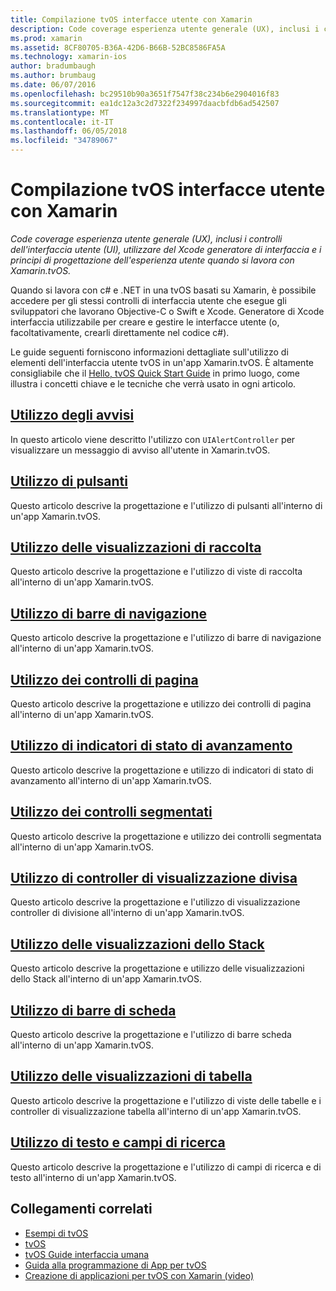 ```yaml
---
title: Compilazione tvOS interfacce utente con Xamarin
description: Code coverage esperienza utente generale (UX), inclusi i controlli dell'interfaccia utente (UI), utilizzare del Xcode generatore di interfaccia e i principi di progettazione dell'esperienza utente quando si lavora con Xamarin.tvOS.
ms.prod: xamarin
ms.assetid: 8CF80705-B36A-42D6-B66B-52BC8586FA5A
ms.technology: xamarin-ios
author: bradumbaugh
ms.author: brumbaug
ms.date: 06/07/2016
ms.openlocfilehash: bc29510b90a3651f7547f38c234b6e2904016f83
ms.sourcegitcommit: ea1dc12a3c2d7322f234997daacbfdb6ad542507
ms.translationtype: MT
ms.contentlocale: it-IT
ms.lasthandoff: 06/05/2018
ms.locfileid: "34789067"
---
```

# <a name="building-tvos-user-interfaces-with-xamarin"></a>Compilazione tvOS interfacce utente con Xamarin

_Code coverage esperienza utente generale (UX), inclusi i controlli dell'interfaccia utente (UI), utilizzare del Xcode generatore di interfaccia e i principi di progettazione dell'esperienza utente quando si lavora con Xamarin.tvOS._

Quando si lavora con c# e .NET in una tvOS basati su Xamarin, è possibile accedere per gli stessi controlli di interfaccia utente che esegue gli sviluppatori che lavorano Objective-C o Swift e Xcode. Generatore di Xcode interfaccia utilizzabile per creare e gestire le interfacce utente (o, facoltativamente, crearli direttamente nel codice c#).

Le guide seguenti forniscono informazioni dettagliate sull'utilizzo di elementi dell'interfaccia utente tvOS in un'app Xamarin.tvOS. È altamente consigliabile che il [Hello, tvOS Quick Start Guide](~/ios/tvos/get-started/hello-tvos.md) in primo luogo, come illustra i concetti chiave e le tecniche che verrà usato in ogni articolo.

## <a name="working-with-alertsiostvosuser-interfacealertsmd"></a>[Utilizzo degli avvisi](~/ios/tvos/user-interface/alerts.md)

In questo articolo viene descritto l'utilizzo con `UIAlertController` per visualizzare un messaggio di avviso all'utente in Xamarin.tvOS.

## <a name="working-with-buttonsiostvosuser-interfacebuttonsmd"></a>[Utilizzo di pulsanti](~/ios/tvos/user-interface/buttons.md)

Questo articolo descrive la progettazione e l'utilizzo di pulsanti all'interno di un'app Xamarin.tvOS.

## <a name="working-with-collection-viewsiostvosuser-interfacecollection-viewsmd"></a>[Utilizzo delle visualizzazioni di raccolta](~/ios/tvos/user-interface/collection-views.md)

Questo articolo descrive la progettazione e l'utilizzo di viste di raccolta all'interno di un'app Xamarin.tvOS.

## <a name="working-with-navigation-barsiostvosuser-interfacenavigation-barsmd"></a>[Utilizzo di barre di navigazione](~/ios/tvos/user-interface/navigation-bars.md)

Questo articolo descrive la progettazione e l'utilizzo di barre di navigazione all'interno di un'app Xamarin.tvOS.

## <a name="working-with-page-controlsiostvosuser-interfacepage-controlsmd"></a>[Utilizzo dei controlli di pagina](~/ios/tvos/user-interface/page-controls.md)

Questo articolo descrive la progettazione e utilizzo dei controlli di pagina all'interno di un'app Xamarin.tvOS.

## <a name="working-with-progress-indicatorsiostvosuser-interfaceprogress-indicatorsmd"></a>[Utilizzo di indicatori di stato di avanzamento](~/ios/tvos/user-interface/progress-indicators.md)

Questo articolo descrive la progettazione e utilizzo di indicatori di stato di avanzamento all'interno di un'app Xamarin.tvOS.

## <a name="working-with-segmented-controlsiostvosuser-interfacesegmented-controlsmd"></a>[Utilizzo dei controlli segmentati](~/ios/tvos/user-interface/segmented-controls.md)

Questo articolo descrive la progettazione e utilizzo dei controlli segmentata all'interno di un'app Xamarin.tvOS.

## <a name="working-with-split-view-controllersiostvosuser-interfacesplit-viewsmd"></a>[Utilizzo di controller di visualizzazione divisa](~/ios/tvos/user-interface/split-views.md)

Questo articolo descrive la progettazione e l'utilizzo di visualizzazione controller di divisione all'interno di un'app Xamarin.tvOS.

## <a name="working-with-stack-viewsiostvosuser-interfacestacked-viewsmd"></a>[Utilizzo delle visualizzazioni dello Stack](~/ios/tvos/user-interface/stacked-views.md)

Questo articolo descrive la progettazione e utilizzo delle visualizzazioni dello Stack all'interno di un'app Xamarin.tvOS.

## <a name="working-with-tab-barsiostvosuser-interfacetab-barsmd"></a>[Utilizzo di barre di scheda](~/ios/tvos/user-interface/tab-bars.md)

Questo articolo descrive la progettazione e l'utilizzo di barre scheda all'interno di un'app Xamarin.tvOS.

## <a name="working-with-table-viewsiostvosuser-interfacetable-viewsmd"></a>[Utilizzo delle visualizzazioni di tabella](~/ios/tvos/user-interface/table-views.md)

Questo articolo descrive la progettazione e l'utilizzo di viste delle tabelle e i controller di visualizzazione tabella all'interno di un'app Xamarin.tvOS.

## <a name="working-with-text-and-search-fieldsiostvosuser-interfacetext-fields-and-searchmd"></a>[Utilizzo di testo e campi di ricerca](~/ios/tvos/user-interface/text-fields-and-search.md)

Questo articolo descrive la progettazione e l'utilizzo di campi di ricerca e di testo all'interno di un'app Xamarin.tvOS.



## <a name="related-links"></a>Collegamenti correlati

- [Esempi di tvOS](https://developer.xamarin.com/samples/tvos/all/)
- [tvOS](https://developer.apple.com/tvos/)
- [tvOS Guide interfaccia umana](https://developer.apple.com/tvos/human-interface-guidelines/)
- [Guida alla programmazione di App per tvOS](https://developer.apple.com/library/prerelease/tvos/documentation/General/Conceptual/AppleTV_PG/)
- [Creazione di applicazioni per tvOS con Xamarin (video)](https://university.xamarin.com/lightninglectures/tvos-with-xamarin)
